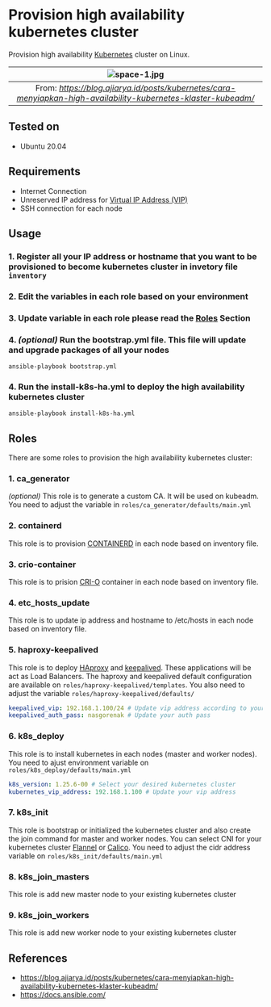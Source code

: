 # Provision high availability kubernetes cluster

Provision high availability [Kubernetes](https://kubernetes.io) cluster on Linux.

| ![space-1.jpg](https://user-images.githubusercontent.com/83713045/220837894-af06f536-5a08-43df-ac35-bf47fef9eeae.png) | 
|:--:| 
| From: *https://blog.ajiarya.id/posts/kubernetes/cara-menyiapkan-high-availability-kubernetes-klaster-kubeadm/* |

## Tested on
- Ubuntu 20.04

## Requirements
- Internet Connection
- Unreserved IP address for [Virtual IP Address (VIP)](https://en.wikipedia.org/wiki/Virtual_IP_address)
- SSH connection for each node

## Usage
### 1. Register all your IP address or hostname that you want to be provisioned to become kubernetes cluster in invetory file `inventory`
### 2. Edit the variables in each role based on your environment
### 3. Update variable in each role please read the [Roles](#roles) Section
### 4. *(optional)* Run the bootstrap.yml file. This file will update and upgrade packages of all your nodes
```
ansible-playbook bootstrap.yml
```
### 4. Run the install-k8s-ha.yml to deploy the high availability kubernetes cluster
```
ansible-playbook install-k8s-ha.yml
```

## Roles

There are some roles to provision the high availability kubernetes cluster:

### 1. ca_generator 

*(optional)* This role is to generate a custom CA. It will be used on kubeadm. You need to adjust the variable in `roles/ca_generator/defaults/main.yml`

### 2. containerd

This role is to provision [CONTAINERD](https://containerd.io/) in each node based on inventory file.

### 3. crio-container

This role is to prision [CRI-O](https://cri-o.io/) container in each node based on inventory file.

### 4. etc_hosts_update

This role is to update ip address and hostname to /etc/hosts in each node based on inventory file.

### 5. haproxy-keepalived

This role is to deploy [HAproxy](https://www.haproxy.org/) and [keepalived](https://keepalived.readthedocs.io/en/latest/introduction.html). These applications will be act as Load Balancers. The haproxy and keepalived default configuration are available on `roles/haproxy-keepalived/templates`. You also need to adjust the variable `roles/haproxy-keepalived/defaults/`
```yaml
keepalived_vip: 192.168.1.100/24 # Update vip address according to your environment
keepalived_auth_pass: nasgorenak # Update your auth pass 
```

### 6. k8s_deploy

This role is to install kubernetes in each nodes (master and worker nodes). You need to ajust environment variable on `roles/k8s_deploy/defaults/main.yml` 
```yaml
k8s_version: 1.25.6-00 # Select your desired kubernetes cluster
kubernetes_vip_address: 192.168.1.100 # Update your vip address
```

### 7. k8s_init

This role is bootstrap or initialized the kubernetes cluster and also create the join command for master and worker nodes. You can select CNI for your kubernetes cluster [Flannel](https://github.com/flannel-io/flannel) or [Calico](https://docs.tigera.io/calico/3.25/reference/configure-cni-plugins). You need to adjust the cidr address variable on `roles/k8s_init/defaults/main.yml`

### 8. k8s_join_masters

This role is add new master node to your existing kubernetes cluster

### 9. k8s_join_workers

This role is add new worker node to your existing kubernetes cluster

## References

- https://blog.ajiarya.id/posts/kubernetes/cara-menyiapkan-high-availability-kubernetes-klaster-kubeadm/
- https://docs.ansible.com/

